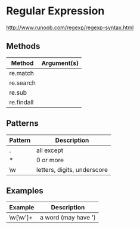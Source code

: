 # Regular Expression
http://www.runoob.com/regexp/regexp-syntax.html

## Methods
Method | Argument(s)
---|---
re.match |
re.search |
re.sub |
re.findall |

## Patterns

Pattern | Description
---|---
. | all except
\* | 0 or more
\w | letters, digits, underscore


## Examples

Example | Description
---|---
\w[\w']+ | a word (may have ')
